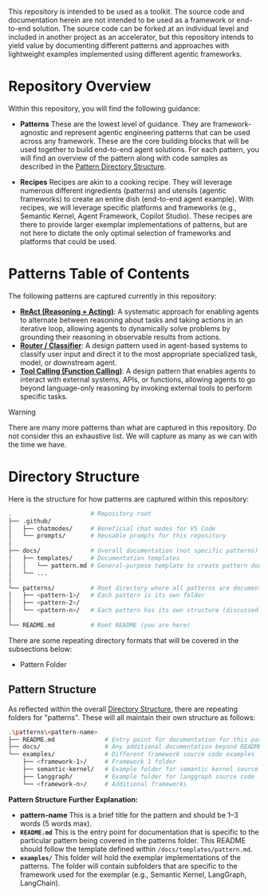 This repository is intended to be used as a toolkit. The source code and documentation herein are not intended to be used as a framework or end-to-end solution. The source code can be forked at an individual level and included in another project as an accelerator, but this repository intends to yield value by documenting different patterns and approaches with lightweight examples implemented using different agentic frameworks.

# Repository Overview
Within this repository, you will find the following guidance:
- **Patterns**
  These are the lowest level of guidance. They are framework-agnostic and represent agentic engineering patterns that can be used across any framework. These are the core building blocks that will be used together to build end-to-end agent solutions. For each pattern, you will find an overview of the pattern along with code samples as described in the [Pattern Directory Structure](#pattern-structure).

- **Recipes**
  Recipes are akin to a cooking recipe. They will leverage numerous different ingredients (patterns) and utensils (agentic frameworks) to create an entire dish (end-to-end agent example). With recipes, we will leverage specific platforms and frameworks (e.g., Semantic Kernel, Agent Framework, Copilot Studio). These recipes are there to provide larger exemplar implementations of patterns, but are not here to dictate the only optimal selection of frameworks and platforms that could be used.

# Patterns Table of Contents
The following patterns are captured currently in this repository:
- [**ReAct (Reasoning + Acting)**](patterns/react/): A systematic approach for enabling agents to alternate between reasoning about tasks and taking actions in an iterative loop, allowing agents to dynamically solve problems by grounding their reasoning in observable results from actions.
- [**Router / Classifier**](patterns/router/): A design pattern used in agent-based systems to classify user input and direct it to the most appropriate specialized task, model, or downstream agent.
- [**Tool Calling (Function Calling)**](patterns/tool-calling/): A design pattern that enables agents to interact with external systems, APIs, or functions, allowing agents to go beyond language-only reasoning by invoking external tools to perform specific tasks.

> [!WARNING]
> There are many more patterns than what are captured in this repository. Do not consider this an exhaustive list. We will capture as many as we can with the time we have.


# Directory Structure
Here is the structure for how patterns are captured within this repository:
```bash
.                      # Repository root
├── .github/
│   ├── chatmodes/     # Beneficial chat modes for VS Code
│   └── prompts/       # Reusable prompts for this repository
│
├── docs/              # Overall documentation (not specific patterns)
│   ├── templates/     # Documentation templates
│   │   └── pattern.md # General-purpose template to create pattern docs
│   └── ...
│
└── patterns/          # Root directory where all patterns are documented
│   ├── <pattern-1>/   # Each pattern is its own folder
│   ├── <pattern-2>/
│   └── <pattern-n>/   # Each pattern has its own structure (discussed below)
│
└── README.md          # Root README (you are here)
```

There are some repeating directory formats that will be covered in the subsections below:
- Pattern Folder

## Pattern Structure
As reflected within the overall [Directory Structure](#directory-structure), there are repeating folders for "patterns". These will all maintain their own structure as follows:
```bash
.\patterns\<pattern-name>
├── README.md              # Entry point for documentation for this pattern
├── docs/                  # Any additional documentation beyond README.md
└── examples/              # Different framework source code examples
    ├── <framework-1>/     # Framework 1 folder
    ├── semantic-kernel/   # Example folder for semantic kernel source code
    ├── langgraph/         # Example folder for langgraph source code
    └── <framework-n>/     # Additional frameworks
```

**Pattern Structure Further Explanation:**
- **pattern-name**
  This is a brief title for the pattern and should be 1–3 words (5 words max).
- **`README.md`**
  This is the entry point for documentation that is specific to the particular pattern being covered in the patterns folder. This README should follow the template defined within `/docs/templates/pattern.md`.
- **`examples/`**
  This folder will hold the exemplar implementations of the patterns. The folder will contain subfolders that are specific to the framework used for the exemplar (e.g., Semantic Kernel, LangGraph, LangChain).